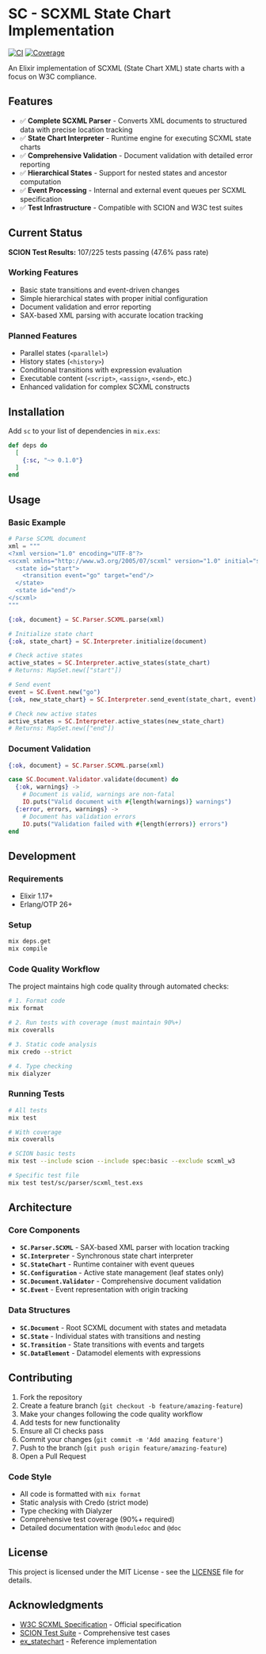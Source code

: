 # SC - SCXML State Chart Implementation

[![CI](https://github.com/johnnyt/sc/workflows/CI/badge.svg)](https://github.com/johnnyt/sc/actions)
[![Coverage](https://codecov.io/gh/johnnyt/sc/branch/main/graph/badge.svg)](https://codecov.io/gh/johnnyt/sc)

An Elixir implementation of SCXML (State Chart XML) state charts with a focus on W3C compliance.

## Features

- ✅ **Complete SCXML Parser** - Converts XML documents to structured data with precise location tracking
- ✅ **State Chart Interpreter** - Runtime engine for executing SCXML state charts
- ✅ **Comprehensive Validation** - Document validation with detailed error reporting
- ✅ **Hierarchical States** - Support for nested states and ancestor computation
- ✅ **Event Processing** - Internal and external event queues per SCXML specification
- ✅ **Test Infrastructure** - Compatible with SCION and W3C test suites

## Current Status

**SCION Test Results:** 107/225 tests passing (47.6% pass rate)

### Working Features
- Basic state transitions and event-driven changes
- Simple hierarchical states with proper initial configuration
- Document validation and error reporting
- SAX-based XML parsing with accurate location tracking

### Planned Features
- Parallel states (`<parallel>`)
- History states (`<history>`) 
- Conditional transitions with expression evaluation
- Executable content (`<script>`, `<assign>`, `<send>`, etc.)
- Enhanced validation for complex SCXML constructs

## Installation

Add `sc` to your list of dependencies in `mix.exs`:

```elixir
def deps do
  [
    {:sc, "~> 0.1.0"}
  ]
end
```

## Usage

### Basic Example

```elixir
# Parse SCXML document
xml = """
<?xml version="1.0" encoding="UTF-8"?>
<scxml xmlns="http://www.w3.org/2005/07/scxml" version="1.0" initial="start">
  <state id="start">
    <transition event="go" target="end"/>
  </state>
  <state id="end"/>
</scxml>
"""

{:ok, document} = SC.Parser.SCXML.parse(xml)

# Initialize state chart
{:ok, state_chart} = SC.Interpreter.initialize(document)

# Check active states
active_states = SC.Interpreter.active_states(state_chart)
# Returns: MapSet.new(["start"])

# Send event
event = SC.Event.new("go")
{:ok, new_state_chart} = SC.Interpreter.send_event(state_chart, event)

# Check new active states
active_states = SC.Interpreter.active_states(new_state_chart)
# Returns: MapSet.new(["end"])
```

### Document Validation

```elixir
{:ok, document} = SC.Parser.SCXML.parse(xml)

case SC.Document.Validator.validate(document) do
  {:ok, warnings} -> 
    # Document is valid, warnings are non-fatal
    IO.puts("Valid document with #{length(warnings)} warnings")
  {:error, errors, warnings} ->
    # Document has validation errors
    IO.puts("Validation failed with #{length(errors)} errors")
end
```

## Development

### Requirements

- Elixir 1.17+ 
- Erlang/OTP 26+

### Setup

```bash
mix deps.get
mix compile
```

### Code Quality Workflow

The project maintains high code quality through automated checks:

```bash
# 1. Format code
mix format

# 2. Run tests with coverage (must maintain 90%+)
mix coveralls

# 3. Static code analysis  
mix credo --strict

# 4. Type checking
mix dialyzer
```

### Running Tests

```bash
# All tests
mix test

# With coverage
mix coveralls

# SCION basic tests
mix test --include scion --include spec:basic --exclude scxml_w3

# Specific test file
mix test test/sc/parser/scxml_test.exs
```

## Architecture

### Core Components

- **`SC.Parser.SCXML`** - SAX-based XML parser with location tracking
- **`SC.Interpreter`** - Synchronous state chart interpreter 
- **`SC.StateChart`** - Runtime container with event queues
- **`SC.Configuration`** - Active state management (leaf states only)
- **`SC.Document.Validator`** - Comprehensive document validation
- **`SC.Event`** - Event representation with origin tracking

### Data Structures

- **`SC.Document`** - Root SCXML document with states and metadata
- **`SC.State`** - Individual states with transitions and nesting
- **`SC.Transition`** - State transitions with events and targets
- **`SC.DataElement`** - Datamodel elements with expressions

## Contributing

1. Fork the repository
2. Create a feature branch (`git checkout -b feature/amazing-feature`)
3. Make your changes following the code quality workflow
4. Add tests for new functionality
5. Ensure all CI checks pass
6. Commit your changes (`git commit -m 'Add amazing feature'`)
7. Push to the branch (`git push origin feature/amazing-feature`)
8. Open a Pull Request

### Code Style

- All code is formatted with `mix format`
- Static analysis with Credo (strict mode)
- Type checking with Dialyzer
- Comprehensive test coverage (90%+ required)
- Detailed documentation with `@moduledoc` and `@doc`

## License

This project is licensed under the MIT License - see the [LICENSE](LICENSE) file for details.

## Acknowledgments

- [W3C SCXML Specification](https://www.w3.org/TR/scxml/) - Official specification
- [SCION Test Suite](https://github.com/jbeard4/SCION) - Comprehensive test cases
- [ex_statechart](https://github.com/camshaft/ex_statechart) - Reference implementation

